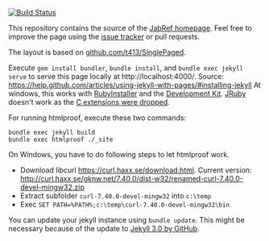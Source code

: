 [![Build Status](https://travis-ci.org/JabRef/www.jabref.org.svg?branch=master)](https://travis-ci.org/JabRef/www.jabref.org)

This repository contains the source of the [JabRef homepage](http://www.jabref.org/).
Feel free to improve the page using the [issue tracker](https://github.com/JabRef/www.jabref.org/issues) or pull requests.

The layout is based on [github.com/t413/SinglePaged](https://github.com/t413/SinglePaged).

Execute `gem install bundler`, `bundle install`, and `bundle exec jekyll serve` to serve this page locally at http://localhost:4000/.
Source: https://help.github.com/articles/using-jekyll-with-pages/#installing-jekyll
At windows, this works with [RubyInstaller](http://rubyinstaller.org/downloads) and the [Development Kit](https://github.com/oneclick/rubyinstaller/wiki/Development-Kit).
[JRuby](http://jruby.org/) doesn't work as the [C extensions were dropped](http://stackoverflow.com/a/32135381/873282).

For running htmlproof, execute these two commands:

    bundle exec jekyll build
    bundle exec htmlproof ./_site

On Windows, you have to do following steps to let htmlproof work.

  - Download libcurl https://curl.haxx.se/download.html. Current version: http://curl.haxx.se/gknw.net/7.40.0/dist-w32/renamed-curl-7.40.0-devel-mingw32.zip
  - Extract subfolder `curl-7.40.0-devel-mingw32` into `c:\temp`
  - Exec `SET PATH=%PATH%;c:\temp\curl-7.40.0-devel-mingw32\bin`

You can update your jekyll instance using `bundle update`.
This might be necessary because of the update to [Jekyll 3.0 by GitHub](https://github.com/blog/2100-github-pages-now-faster-and-simpler-with-jekyll-3-0).
